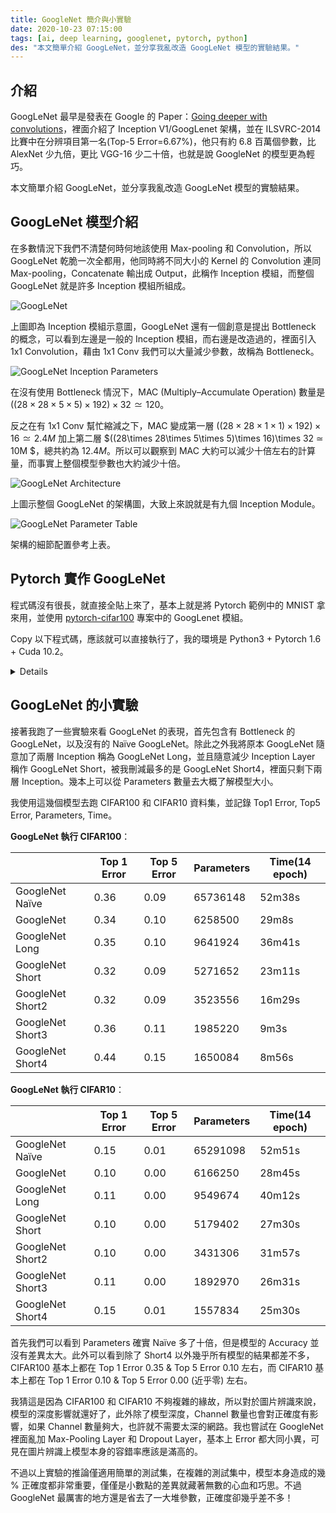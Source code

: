 ```yaml
---
title: GoogleNet 簡介與小實驗
date: 2020-10-23 07:15:00
tags: [ai, deep learning, googlenet, pytorch, python]
des: "本文簡單介紹 GoogLeNet，並分享我亂改造 GoogLeNet 模型的實驗結果。"
---
```


## 介紹

GoogLeNet 最早是發表在 Google 的 Paper：[Going deeper with convolutions](https://arxiv.org/pdf/1409.4842.pdf)，裡面介紹了 Inception V1/GoogLenet 架構，並在 ILSVRC-2014 比賽中在分辨項目第一名(Top-5 Error=6.67%)，他只有約 6.8 百萬個參數，比 AlexNet 少九倍，更比 VGG-16 少二十倍，也就是說 GoogleNet 的模型更為輕巧。

本文簡單介紹 GoogLeNet，並分享我亂改造 GoogLeNet 模型的實驗結果。

## GoogLeNet 模型介紹

在多數情況下我們不清楚何時何地該使用 Max-pooling 和 Convolution，所以 GoogLeNet 乾脆一次全都用，他同時將不同大小的 Kernel 的 Convolution 連同 Max-pooling，Concatenate 輸出成 Output，此稱作 Inception 模組，而整個 GoogLeNet 就是許多 Inception 模組所組成。

![GoogLeNet](https://user-images.githubusercontent.com/18013815/96935484-bd937500-14f6-11eb-9c1e-a87e2050bef4.png)

上圖即為 Inception 模組示意圖，GoogLeNet 還有一個創意是提出 Bottleneck 的概念，可以看到左邊是一般的 Inception 模組，而右邊是改造過的，裡面引入 1x1 Convolution，藉由 1x1 Conv 我們可以大量減少參數，故稱為 Bottleneck。

![GoogLeNet Inception Parameters](https://user-images.githubusercontent.com/18013815/96935814-75c11d80-14f7-11eb-9a73-70d52ce63e1d.png)

在沒有使用 Bottleneck 情況下，MAC (Multiply–Accumulate Operation) 數量是 $((28\times 28\times 5\times 5)\times 192)\times 32 ≃ 120$。

反之在有 1x1 Conv 幫忙縮減之下，MAC 變成第一層 $((28\times 28\times 1\times 1)\times 192)\times 16 ≃ 2.4M$ 加上第二層 $((28\times 28\times 5\times 5)\times 16)\times 32 ≃ 10M $，總共約為 $12.4M$。所以可以觀察到 MAC 大約可以減少十倍左右的計算量，而事實上整個模型參數也大約減少十倍。

![GoogLeNet Architecture](https://user-images.githubusercontent.com/18013815/96936889-7fe41b80-14f9-11eb-8159-ffd97a34bd91.png)

上圖示整個 GoogLeNet 的架構圖，大致上來說就是有九個 Inception Module。

![GoogLeNet Parameter Table](https://user-images.githubusercontent.com/18013815/96937010-cafe2e80-14f9-11eb-8e33-d787171acff9.png)

架構的細節配置參考上表。

## Pytorch 實作 GoogLeNet

程式碼沒有很長，就直接全貼上來了，基本上就是將 Pytorch 範例中的 MNIST 拿來用，並使用 [pytorch-cifar100](https://github.com/weiaicunzai/pytorch-cifar100) 專案中的 GoogLenet 模組。

Copy 以下程式碼，應該就可以直接執行了，我的環境是 Python3 + Pytorch 1.6 + Cuda 10.2。

<details>

```python
from __future__ import print_function
import argparse
import torch
import torch.nn as nn
import torch.nn.functional as F
import torch.optim as optim
import torchvision
from torchvision import transforms
from torch.optim.lr_scheduler import StepLR
import numpy as np

class Inception(nn.Module):
    def __init__(self, input_channels, n1x1, n3x3_reduce, n3x3, n5x5_reduce, n5x5, pool_proj):
        super().__init__()

        # 1x1conv branch
        self.b1 = nn.Sequential(
            nn.Conv2d(input_channels, n1x1, kernel_size=1),
            nn.BatchNorm2d(n1x1),
            nn.ReLU(inplace=True)
        )

        # 1x1conv -> 3x3conv branch
        self.b2 = nn.Sequential(
            nn.Conv2d(input_channels, n3x3_reduce, kernel_size=1),
            nn.BatchNorm2d(n3x3_reduce),
            nn.ReLU(inplace=True),
            nn.Conv2d(n3x3_reduce, n3x3, kernel_size=3, padding=1),
            nn.BatchNorm2d(n3x3),
            nn.ReLU(inplace=True)
        )

        # 1x1conv -> 5x5conv branch
        # we use 2 3x3 conv filters stacked instead
        # of 1 5x5 filters to obtain the same receptive
        # field with fewer parameters
        self.b3 = nn.Sequential(
            nn.Conv2d(input_channels, n5x5_reduce, kernel_size=1),
            nn.BatchNorm2d(n5x5_reduce),
            nn.ReLU(inplace=True),
            nn.Conv2d(n5x5_reduce, n5x5, kernel_size=3, padding=1),
            nn.BatchNorm2d(n5x5, n5x5),
            nn.ReLU(inplace=True),
            nn.Conv2d(n5x5, n5x5, kernel_size=3, padding=1),
            nn.BatchNorm2d(n5x5),
            nn.ReLU(inplace=True)
        )

        # 3x3pooling -> 1x1conv
        # same conv
        self.b4 = nn.Sequential(
            nn.MaxPool2d(3, stride=1, padding=1),
            nn.Conv2d(input_channels, pool_proj, kernel_size=1),
            nn.BatchNorm2d(pool_proj),
            nn.ReLU(inplace=True)
        )

    def forward(self,\times):
        return torch.cat([self.b1(x), self.b2(x), self.b3(x), self.b4(x)], dim=1)


class GoogleNet(nn.Module):

    def __init__(self, num_class=100):
        super().__init__()
        self.prelayer = nn.Sequential(
            nn.Conv2d(3, 192, kernel_size=3, padding=1),
            nn.BatchNorm2d(192),
            nn.ReLU(inplace=True)
        )

        # although we only use 1 conv layer as prelayer,
        # we still use name a3, b3.......
        self.a3 = Inception(192, 64, 96, 128, 16, 32, 32)
        self.b3 = Inception(256, 128, 128, 192, 32, 96, 64)

        # """In general, an Inception network is a network consisting of
        # modules of the above type stacked upon each other, with occasional
        # max-pooling layers with stride 2 to halve the resolution of the
        # grid"""
        self.maxpool = nn.MaxPool2d(3, stride=2, padding=1)

        self.a4 = Inception(480, 192, 96, 208, 16, 48, 64)
        self.b4 = Inception(512, 160, 112, 224, 24, 64, 64)
        self.c4 = Inception(512, 128, 128, 256, 24, 64, 64)
        self.d4 = Inception(512, 112, 144, 288, 32, 64, 64)
        self.e4 = Inception(528, 256, 160, 320, 32, 128, 128)

        self.a5 = Inception(832, 256, 160, 320, 32, 128, 128)
        self.b5 = Inception(832, 384, 192, 384, 48, 128, 128)

        # input feature size: 8*8*1024
        self.avgpool = nn.AdaptiveAvgPool2d((1, 1))
        self.dropout = nn.Dropout2d(p=0.4)
        self.linear = nn.Linear(1024, num_class)

    def forward(self,\times):
        output = self.prelayer(x)
        output = self.a3(output)
        output = self.b3(output)

        output = self.maxpool(output)

        output = self.a4(output)
        output = self.b4(output)
        output = self.c4(output)
        output = self.d4(output)
        output = self.e4(output)

        output = self.maxpool(output)

        output = self.a5(output)
        output = self.b5(output)

        # """It was found that a move from fully connected layers to
        # average pooling improved the top-1 accuracy by about 0.6%,
        # however the use of dropout remained essential even after
        # removing the fully connected layers."""
        output = self.avgpool(output)
        output = self.dropout(output)
        output = output.view(output.size()[0], -1)
        output = self.linear(output)

        return output


def train(args, model, device, train_loader, optimizer, epoch):
    model.train()
    for batch_idx, (data, target) in enumerate(train_loader):
        data, target = data.to(device), target.to(device)
        optimizer.zero_grad()
        output = model(data)
        loss = F.cross_entropy(output, target)
        loss.backward()
        optimizer.step()
        if batch_idx % args.log_interval == 0:
            print('Train Epoch: {} [{}/{} ({:.0f}%)]\tLoss: {:.6f}'.format(
                epoch, batch_idx * len(data), len(train_loader.dataset),
                100. * batch_idx / len(train_loader), loss.item()))
            if args.dry_run:
                break


def test(model, device, test_loader):
    model.eval()
    test_loss = 0
    correct = 0

    top5count = 0

    with torch.no_grad():
        for data, target in test_loader:
            data, target = data.to(device), target.to(device)
            output = model.forward(data)

            v, result = output.topk(5, 1, True, True)
            top5count += torch.eq(result, target.view(-1, 1)
                                  ).sum().int().item()

            # sum up batch loss
            test_loss += F.cross_entropy(output,
                                         target, reduction='sum').item()
            # get the index of the max log-probability
            pred = output.argmax(dim=1, keepdim=True)
            correct += pred.eq(target.view_as(pred)).sum().item()

    test_loss /= len(test_loader.dataset)

    print('\nTest set: Average loss: {:.4f}, Top 1 Error: {}/{} ({:.2f}), Top 5 Error: {}/{} ({:.2f})\n'.format(
        test_loss,
        len(test_loader.dataset) - correct, len(test_loader.dataset),
        1 - correct / len(test_loader.dataset),
        len(test_loader.dataset) - top5count, len(test_loader.dataset),
        1 - top5count / len(test_loader.dataset),
    ))


def main():
    # Training settings
    parser = argparse.ArgumentParser(description='PyTorch MNIST Example')
    parser.add_argument('--batch-size', type=int, default=64, metavar='N',
                        help='input batch size for training (default:   64)')
    parser.add_argument('--test-batch-size', type=int, default=10, metavar='N',
                        help='input batch size for testing (default: 10)')
    parser.add_argument('--epochs', type=int, default=14, metavar='N',
                        help='number of epochs to train (default: 14)')
    parser.add_argument('--lr', type=float, default=1.0, metavar='LR',
                        help='learning rate (default: 1.0)')
    parser.add_argument('--gamma', type=float, default=0.7, metavar='M',
                        help='Learning rate step gamma (default: 0.7)')
    parser.add_argument('--no-cuda', action='store_true', default=False,
                        help='disables CUDA training')
    parser.add_argument('--dry-run', action='store_true', default=False,
                        help='quickly check a single pass')
    parser.add_argument('--seed', type=int, default=1, metavar='S',
                        help='random seed (default: 1)')
    parser.add_argument('--log-interval', type=int, default=10, metavar='N',
                        help='how many batches to wait before logging training status')
    parser.add_argument('--save-model', action='store_true', default=False,
                        help='For Saving the current Model')
    args = parser.parse_args()
    use_cuda = not args.no_cuda and torch.cuda.is_available()

    torch.manual_seed(args.seed)

    device = torch.device("cuda:0")

    train_kwargs = {'batch_size': args.batch_size}
    test_kwargs = {'batch_size': args.test_batch_size}
    if use_cuda:
        cuda_kwargs = {'num_workers': 2,
                       'pin_memory': True,
                       'shuffle': True}
        train_kwargs.update(cuda_kwargs)
        test_kwargs.update(cuda_kwargs)

    transform = transforms.Compose(
        [transforms.RandomHorizontalFlip(p=0.5),
         transforms.ToTensor(),
         transforms.Normalize((0.5, 0.5, 0.5), (0.5, 0.5, 0.5))])

    trainset = torchvision.datasets.CIFAR100(root='./data', train=True,
                                             download=True, transform=transform)
    trainloader = torch.utils.data.DataLoader(trainset, **train_kwargs)

    testset = torchvision.datasets.CIFAR100(root='./data', train=False,
                                            download=True, transform=transform)
    testloader = torch.utils.data.DataLoader(testset, **test_kwargs)

    model = GoogleNet().to(device)
    optimizer = optim.Adadelta(model.parameters(), lr=args.lr)

    scheduler = StepLR(optimizer, step_size=1, gamma=args.gamma)
    for epoch in range(1, args.epochs + 1):
        train(args, model, device, trainloader, optimizer, epoch)
        test(model, device, testloader)
        scheduler.step()

    if args.save_model:
        torch.save(model.state_dict(), "mnist_cnn.pt")

    model_parameters = filter(lambda p: p.requires_grad, model.parameters())
    params = sum([np.prod(p.size()) for p in model_parameters])
    print("Parameters:", params)


if __name__ == '__main__':
    main()
```

</details>

## GoogLeNet 的小實驗

接著我跑了一些實驗來看 GoogLeNet 的表現，首先包含有 Bottleneck 的 GoogLeNet，以及沒有的 Naïve GoogLeNet。除此之外我將原本 GoogLeNet 隨意加了兩層 Inception 稱為 GoogLeNet Long，並且隨意減少 Inception Layer 稱作 GoogLeNet Short，被我刪減最多的是 GoogLeNet Short4，裡面只剩下兩層 Inception。幾本上可以從 Parameters 數量去大概了解模型大小。

我使用這幾個模型去跑 CIFAR100 和 CIFAR10 資料集，並記錄 Top1 Error, Top5 Error, Parameters, Time。


**GoogLeNet 執行 CIFAR100**：

|                         |     Top   1 Error     |     Top 5 Error    |     Parameters    |     Time(14 epoch)    |
|-------------------------|-----------------------|--------------------|-------------------|-----------------------|
|     GoogleNet Naïve     |     0.36              |     0.09           |     65736148      |     52m38s            |
|     GoogleNet           |     0.34              |     0.10           |     6258500       |     29m8s             |
|     GoogleNet Long      |     0.35              |     0.10           |     9641924       |     36m41s            |
|     GoogleNet Short     |     0.32              |     0.09           |     5271652       |     23m11s            |
|     GoogleNet Short2    |     0.32              |     0.09           |     3523556       |     16m29s            |
|     GoogleNet Short3    |     0.36              |     0.11           |     1985220       |     9m3s              |
|     GoogleNet Short4    |     0.44              |     0.15           |     1650084       |     8m56s             |

**GoogLeNet 執行 CIFAR10**：

|                         |     Top   1 Error     |     Top 5 Error    |     Parameters    |     Time(14 epoch)    |
|-------------------------|-----------------------|--------------------|-------------------|-----------------------|
|     GoogleNet Naïve     |     0.15              |     0.01           |     65291098      |     52m51s            |
|     GoogleNet           |     0.10              |     0.00           |     6166250       |     28m45s            |
|     GoogleNet Long      |     0.11              |     0.00           |     9549674       |     40m12s            |
|     GoogleNet Short     |     0.10              |     0.00           |     5179402       |     27m30s            |
|     GoogleNet Short2    |     0.10              |     0.00           |     3431306       |     31m57s            |
|     GoogleNet Short3    |     0.11              |     0.00           |     1892970       |     26m31s            |
|     GoogleNet Short4    |     0.15              |     0.01           |     1557834       |     25m30s            |

首先我們可以看到 Parameters 確實 Naïve 多了十倍，但是模型的 Accuracy 並沒有差異太大。此外可以看到除了 Short4 以外幾乎所有模型的結果都差不多，CIFAR100 基本上都在 Top 1 Error 0.35 & Top 5 Error 0.10 左右，而 CIFAR10 基本上都在 Top 1 Error 0.10 & Top 5 Error 0.00 (近乎零) 左右。

我猜這是因為 CIFAR100 和 CIFAR10 不夠複雜的緣故，所以對於圖片辨識來說，模型的深度影響就還好了，此外除了模型深度，Channel 數量也會對正確度有影響，如果 Channel 數量夠大，也許就不需要太深的網路。我也嘗試在 GoogleNet 裡面亂加 Max-Pooling Layer 和 Dropout Layer，基本上 Error 都大同小異，可見在圖片辨識上模型本身的容錯率應該是滿高的。

不過以上實驗的推論僅適用簡單的測試集，在複雜的測試集中，模型本身造成的幾 % 正確度都非常重要，僅僅是小數點的差異就藏著無數的心血和巧思。不過 GoogleNet 最厲害的地方還是省去了一大堆參數，正確度卻幾乎差不多！
